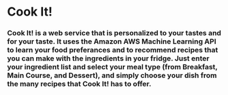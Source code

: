# Cook It!

### **Cook It!** is a web service that is personalized to your tastes and for your taste. It uses the Amazon AWS Machine Learning API to learn your food preferances and to recommend recipes that you can make with the ingredients in your fridge. Just enter your ingredient list and select your meal type (from Breakfast, Main Course, and Dessert), and simply choose your dish from the many recipes that Cook It! has to offer.

